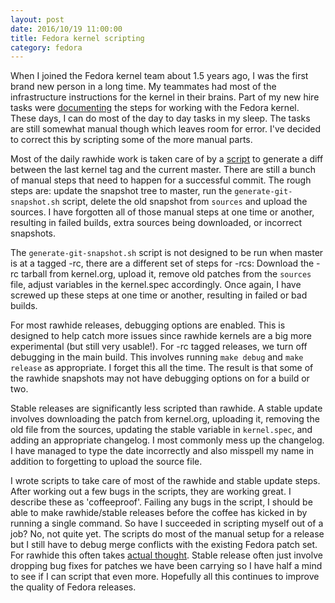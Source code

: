 ```yaml
---
layout: post
date: 2016/10/19 11:00:00
title: Fedora kernel scripting
category: fedora
---
```

When I joined the Fedora kernel team about 1.5 years ago, I was the first brand
new person in a long time. My teammates had most of the infrastructure
instructions for the kernel in their brains. Part of my new hire tasks were
[documenting](https://fedoraproject.org/wiki/Kernel/DayToDay) the steps for
working with the Fedora kernel. These days, I can do most of the day to day
tasks in my sleep. The tasks are still somewhat manual though which leaves
room for error. I've decided to correct this by scripting some of the more
manual parts.

Most of the daily rawhide work is taken care of by a [script](http://pkgs.fedoraproject.org/cgit/rpms/kernel.git/tree/scripts/generate-git-snapshot.sh)
to generate a diff between the last kernel tag and the current master. There
are still a bunch of manual steps that need to happen for a successful commit.
The rough steps are: update the snapshot tree to master, run the
`generate-git-snapshot.sh` script, delete the old snapshot from `sources` and
upload the sources. I have forgotten all of those manual steps at one time or
another, resulting in failed builds, extra sources being downloaded, or
incorrect snapshots.

The `generate-git-snapshot.sh` script is not designed to
be run when master is at a tagged -rc, there are a different set of steps
for -rcs: Download the -rc tarball from kernel.org, upload it, remove old
patches from the `sources` file, adjust variables in the kernel.spec
accordingly. Once again, I have screwed up these steps at one time or another,
resulting in failed or bad builds.

For most rawhide releases, debugging options are enabled. This is designed to
help catch more issues since rawhide kernels are a big more experimental (but
still very usable!). For -rc tagged releases, we turn off debugging in the
main build. This involves running `make debug` and `make release` as
appropriate. I forget this all the time. The result is that some of the rawhide
snapshots may not have debugging options on for a build or two.

Stable releases are significantly less scripted than rawhide. A stable update
involves downloading the patch from kernel.org, uploading it, removing the
old file from the sources, updating the stable variable in `kernel.spec`, and
adding an appropriate changelog. I most commonly mess up the changelog. I
have managed to type the date incorrectly and also misspell my name in addition
to forgetting to upload the source file.

I wrote scripts to take care of most of the rawhide and stable update steps.
After working out a few bugs in the scripts, they are working great. I
describe these as 'coffeeproof'. Failing any bugs in the script, I should be
able to make rawhide/stable releases before the coffee has kicked in by running
a single command. So have I succeeded in scripting myself out of a job? No,
not quite yet. The scripts do most of the manual setup for a release but
I still have to debug merge conflicts with the existing Fedora patch set.
For rawhide this often takes [actual thought](http://www.labbott.name/blog/2015/11/06/the-work-of-maintaining-a-kernel-tree/).
Stable release often just involve dropping bug fixes for patches we have been
carrying so I have half a mind to see if I can script that even more.
Hopefully all this continues to improve the quality of Fedora releases.
